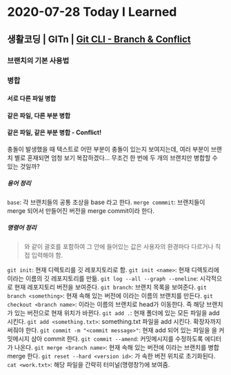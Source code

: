 # 2020-07-28 Today I Learned

## 생활코딩 | GITn | [Git CLI - Branch & Conflict](https://opentutorials.org/course/3840)

### 브랜치의 기본 사용법
### 병합
#### 서로 다른 파일 병합
#### 같은 파일, 다른 부분 병합
#### 같은 파일, 같은 부분 병합 - Conflict!
충돌이 발생했을 때 텍스트로 어떤 부분이 충돌이 있는지 보여지는데, 여러 부분이 브랜치 별로 혼재되면 엄청 보기 복잡하겠다...
무조건 한 번에 두 개의 브랜치만 병합할 수 있는 것일까?

##### 용어 정리
`base`: 각 브랜치들의 공통 조상을 base 라고 한다.
`merge commmit`: 브랜치들이 merge 되어서 만들어진 버전을 merge commit이라 한다.

##### 명령어 정리
> <something>와 같이 괄호를 포함하여 그 안에 들어있는 값은 사용자의 환경마다 다르거나 직접 입력해야 함.

`git init`: 현재 디렉토리를 깃 레포지토리로 함.
`git init <name>`: 현재 디렉토리에 <name>이라는 이름의 깃 레포지토리를 만듦.
`git log --all --graph --oneline`: 시각적으로 현재 레포지토리 버전을 보여준다.
`git branch`: 브랜치 목록을 보여준다.
`git branch <something>`: 현재 속해 있는 버전에 <something>이라는 이름의 브랜치를 만든다.
`git checkout <branch name>`: <branch name>이라는 이름의 브랜치로 head가 이동한다. 즉 해당 브랜치가 있는 버전으로 현재 위치가 바뀐다.
`git add .`: 현재 폴더에 있는 모든 파일을 add 시킨다.
`git add <something.txt>`: something.txt 파일을 add 시킨다. 확장자까지 써줘야 한다.
`git commit -m "<commit message>"`: 현재 add 되어 있는 파일을 <commit message>을 커밋메시지 삼아 commit 한다.
`git commit --amend`: 커밋메시지를 수정하도록 에디터가 나온다.
`git merge <branch name>`: 현재 속해 있는 버전에 <branch name>이라는 브랜치를 병합merge 한다.
`git reset --hard <version id>`: <version id>가 속한 버전 위치로 초기화된다.
`cat <work.txt>`: 해당 파일을 간략히 터미널(명령창?)에 보여줌.
